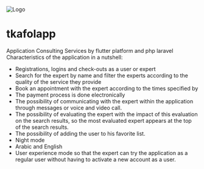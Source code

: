 ![Logo](banner.jpg)
# tkafolapp
Application Consulting Services by flutter platform and php laravel 
Characteristics of the application in a nutshell:
- Registrations, logins and check-outs as a user or expert
- Search for the expert by name and filter the experts according to the quality of the service they provide
- Book an appointment with the expert according to the times specified by
- The payment process is done electronically
- The possibility of communicating with the expert within the application through messages or voice and video call.
- The possibility of evaluating the expert with the impact of this evaluation on the search results, so the most evaluated expert appears at the top of the search results.
- The possibility of adding the user to his favorite list.
- Night mode
-  Arabic and English 
-  User experience mode so that the expert can try the application as a regular user without having to activate a new account as a user.
